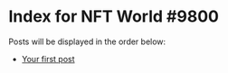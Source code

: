# Index for NFT World #9800
Posts will be displayed in the order below:

- [Your first post](./001-first.md)

